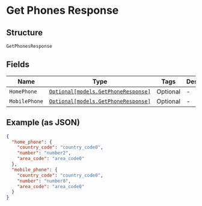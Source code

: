
# Get Phones Response

## Structure

`GetPhonesResponse`

## Fields

| Name | Type | Tags | Description |
|  --- | --- | --- | --- |
| `HomePhone` | [`Optional[models.GetPhoneResponse]`](../../doc/models/get-phone-response.md) | Optional | - |
| `MobilePhone` | [`Optional[models.GetPhoneResponse]`](../../doc/models/get-phone-response.md) | Optional | - |

## Example (as JSON)

```json
{
  "home_phone": {
    "country_code": "country_code0",
    "number": "number2",
    "area_code": "area_code0"
  },
  "mobile_phone": {
    "country_code": "country_code0",
    "number": "number8",
    "area_code": "area_code0"
  }
}
```

